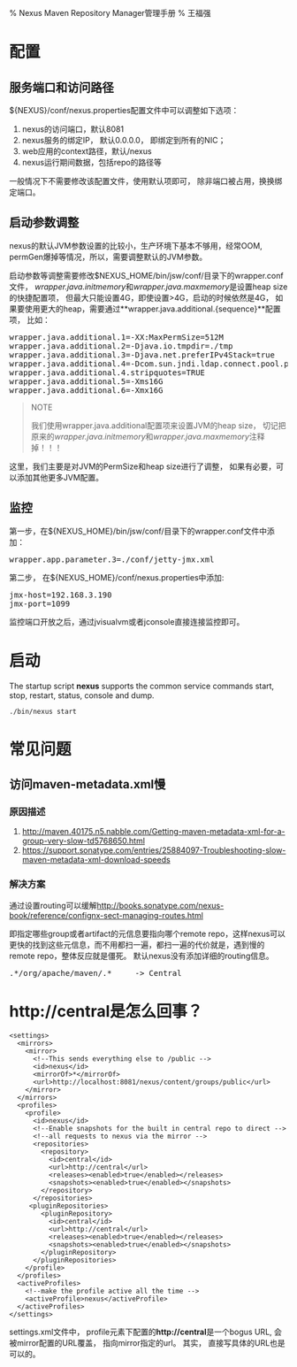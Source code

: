 % Nexus Maven Repository Manager管理手册
% 王福强


# 配置

## 服务端口和访问路径

${NEXUS}/conf/nexus.properties配置文件中可以调整如下选项：

1. nexus的访问端口，默认8081
2. nexus服务的绑定IP， 默认0.0.0.0， 即绑定到所有的NIC；
3. web应用的context路径，默认/nexus
4. nexus运行期间数据，包括repo的路径等

一般情况下不需要修改该配置文件，使用默认项即可， 除非端口被占用，换换绑定端口。

## 启动参数调整

nexus的默认JVM参数设置的比较小，生产环境下基本不够用，经常OOM, permGen爆掉等情况，所以，需要调整默认的JVM参数。

启动参数等调整需要修改$NEXUS_HOME/bin/jsw/conf/目录下的wrapper.conf文件， *wrapper.java.initmemory*和*wrapper.java.maxmemory*是设置heap size的快捷配置项， 但最大只能设置4G，即使设置>4G，启动的时候依然是4G， 如果要使用更大的heap，需要通过**wrapper.java.additional.{sequence}**配置项， 比如：

<pre>
wrapper.java.additional.1=-XX:MaxPermSize=512M
wrapper.java.additional.2=-Djava.io.tmpdir=./tmp
wrapper.java.additional.3=-Djava.net.preferIPv4Stack=true
wrapper.java.additional.4=-Dcom.sun.jndi.ldap.connect.pool.protocol="plain ssl"
wrapper.java.additional.4.stripquotes=TRUE
wrapper.java.additional.5=-Xms16G
wrapper.java.additional.6=-Xmx16G
</pre>

> NOTE
> 
> 我们使用wrapper.java.additional配置项来设置JVM的heap size， 切记把原来的*wrapper.java.initmemory*和*wrapper.java.maxmemory*注释掉！！！

这里，我们主要是对JVM的PermSize和heap size进行了调整， 如果有必要，可以添加其他更多JVM配置。


## 监控

第一步，在${NEXUS_HOME}/bin/jsw/conf/目录下的wrapper.conf文件中添加：

<pre>
wrapper.app.parameter.3=./conf/jetty-jmx.xml
</pre>

第二步， 在${NEXUS_HOME}/conf/nexus.properties中添加:

<pre>
jmx-host=192.168.3.190jmx-port=1099
</pre>

监控端口开放之后，通过jvisualvm或者jconsole直接连接监控即可。

# 启动

The startup script **nexus** supports the common service commands start, stop, restart, status, console and dump.

~~~~~~~ {.bash}
./bin/nexus start
~~~~~~~



# 常见问题

## 访问maven-metadata.xml慢

### 原因描述

1. <http://maven.40175.n5.nabble.com/Getting-maven-metadata-xml-for-a-group-very-slow-td5768650.html>
2. <https://support.sonatype.com/entries/25884097-Troubleshooting-slow-maven-metadata-xml-download-speeds>

### 解决方案

通过设置routing可以缓解<http://books.sonatype.com/nexus-book/reference/confignx-sect-managing-routes.html>

即指定哪些group或者artifact的元信息要指向哪个remote repo，这样nexus可以更快的找到这些元信息，而不用都扫一遍，都扫一遍的代价就是，遇到慢的remote repo，整体反应就是僵死。 默认nexus没有添加详细的routing信息。

<pre>
.*/org/apache/maven/.*     -> Central
</pre>




# http://central是怎么回事？


~~~~~~~ {.xml}
<settings>
  <mirrors>
    <mirror>
      <!--This sends everything else to /public -->
      <id>nexus</id>
      <mirrorOf>*</mirrorOf>
      <url>http://localhost:8081/nexus/content/groups/public</url>
    </mirror>
  </mirrors>
  <profiles>
    <profile>
      <id>nexus</id>
      <!--Enable snapshots for the built in central repo to direct -->
      <!--all requests to nexus via the mirror -->
      <repositories>
        <repository>
          <id>central</id>
          <url>http://central</url>
          <releases><enabled>true</enabled></releases>
          <snapshots><enabled>true</enabled></snapshots>
        </repository>
      </repositories>
     <pluginRepositories>
        <pluginRepository>
          <id>central</id>
          <url>http://central</url>
          <releases><enabled>true</enabled></releases>
          <snapshots><enabled>true</enabled></snapshots>
        </pluginRepository>
      </pluginRepositories>
    </profile>
  </profiles>
  <activeProfiles>
    <!--make the profile active all the time -->
    <activeProfile>nexus</activeProfile>
  </activeProfiles>
</settings>
~~~~~~~


settings.xml文件中， profile元素下配置的**http://central**是一个bogus URL, 会被mirror配置的URL覆盖， 指向mirror指定的url。  其实， 直接写具体的URL也是可以的。






